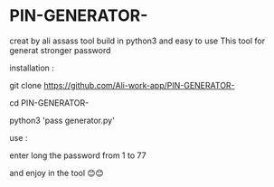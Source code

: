 # PIN-GENERATOR-
creat by ali assass
tool build in python3 and easy to use 
This tool for generat stronger password


installation :

git clone https://github.com/Ali-work-app/PIN-GENERATOR-

cd PIN-GENERATOR- 

python3 'pass generator.py'

use :

enter long the password from 1 to 77

and enjoy in the tool 😊😊
